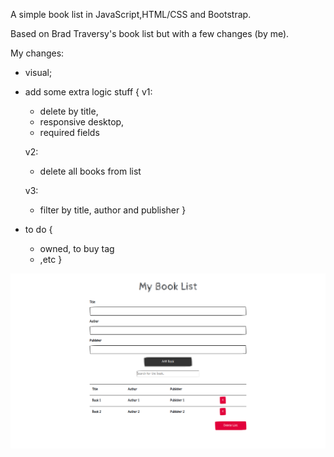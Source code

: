 A simple book list in JavaScript,HTML/CSS and Bootstrap.

Based on Brad Traversy's book list but with a few changes (by me).

My changes:

- visual;
- add some extra logic stuff {
    v1:
    - delete by title,
    - responsive desktop, 
    - required fields

    v2:
    - delete all books from list

    v3:
    - filter by title, author and publisher
}

- to do {
    - owned, to buy tag
    - ,etc
}

![book list print screen](utils/ps.png)
